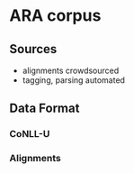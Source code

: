 # ARA corpus

## Sources 
- alignments crowdsourced
- tagging, parsing automated

## Data Format

### CoNLL-U

### Alignments
